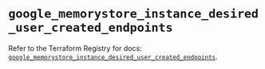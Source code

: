 # `google_memorystore_instance_desired_user_created_endpoints`

Refer to the Terraform Registry for docs: [`google_memorystore_instance_desired_user_created_endpoints`](https://registry.terraform.io/providers/hashicorp/google-beta/6.37.0/docs/resources/google_memorystore_instance_desired_user_created_endpoints).
